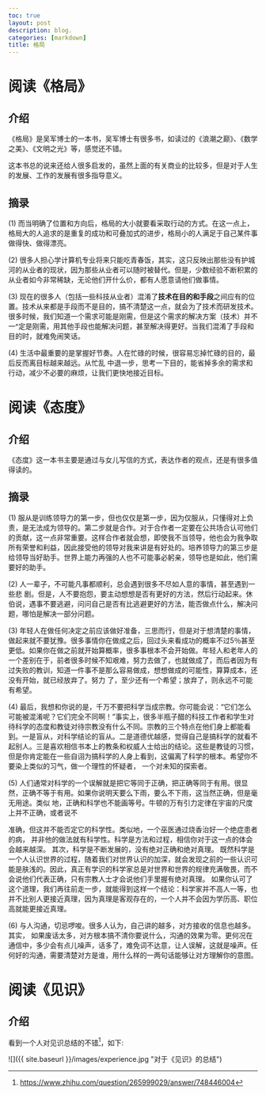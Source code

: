 ```yaml
---
toc: true
layout: post
description: blog.
categories: [markdown]
title: 格局
---
```



# 阅读《格局》

## 介绍

《格局》是吴军博士的一本书，吴军博士有很多书，如读过的《浪潮之巅》、《数学之美》、《文明之光》等，感觉还不错。

这本书总的说来还给人很多启发的，虽然上面的有关商业的比较多，但是对于人生的发展、工作的发展有很多指导意义。

## 摘录

(1) 而当明确了位置和方向后，格局的大小就要看采取行动的方式。在这一点上，格局大的人追求的是重复的成功和可叠加式的进步，格局小的人满足于自己某件事做得快、做得漂亮。

(2) 很多人担心学计算机专业将来只能吃青春饭，其实，这只反映出那些没有护城河的从业者的现状，因为那些从业者可以随时被替代。但是，少数经验不断积累的从业者如今非常稀缺，无论他们开什么价，都有人愿意请他们做事情。

(3) 现在的很多人（包括一些科技从业者）混淆了**技术在目的和手段**之间应有的位置。技术从来都是手段而不是目的，搞不清楚这一点，就会为了技术而研发技术。很多时候，我们知道一个需求可能是刚需，但是这个需求的解决方案（技术）并不一^定是刚需，用其他手段也能解决问题，甚至解决得更好。当我们混淆了手段和目的时，就难免闹笑话。

(4) 生活中最重要的是掌握好节奏。人在忙碌的时候，很容易忘掉忙碌的目的，最后反而离目标越来越远。从忙乱
中退一步，思考一下目的，能省掉多余的需求和行动，减少不必要的麻烦，让我们更快地接近目标。

# 阅读《态度》
## 介绍
《态度》这一本书主要是通过与女儿写信的方式，表达作者的观点，还是有很多值得读的。

## 摘录

(1) 服从是训练领导力的第一步，但也仅仅是第一步，因为仅服从，只懂得对上负责，是无法成为领导的。第二步就是合作。对于合作者一定要在公共场合认可他们的贡献，这一点非常重要。这样合作者就会想，即使我不当领导，他也会为我争取所有荣誉和利益，因此接受他的领导对我来讲是有好处的。培养领导力的第三步是给领导当好助手。世界上能力再强的人也不可能事必躬亲，领导也是如此，他们需要好的助手。

(2) 人一辈子，不可能凡事都顺利，总会遇到很多不尽如人意的事情，甚至遇到一些悲 剧。但是，人不要抱怨，要主动想想是否有更好的方法，然后行动起来。休伯说，遇事不要逃避，问问自己是否有比逃避更好的方法，能否做点什么，解决问题，哪怕是解决一部分问题。

(3) 年轻人在做任何决定之前应该做好准备，三思而行，但是对于想清楚的事情，做起来就不要犹豫。很多事情你在做成之后，回过头来看成功的概率不过5％甚至更低。如果你在做之前就开始算概率，很多事根本不会开始做。年轻人和老年人的一个差别在于，前者很多时候不知艰难，努力去做了，也就做成了，而后者因为有过失败的教训，知道一件事不是那么容易做成，想想做成的可能性，算算成本，还没有开始，就已经放弃了。努力 了，至少还有一个希望；放弃了，则永远不可能有希望。

(4) 最后，我想和你说的是，千万不要把科学当成宗教。你可能会说：“它们怎么可能被混淆呢？它们完全不同啊！”事实上，很多半瓶子醋的科技工作者和学生对待科学的态度和教徒对待宗教没有什么不同。宗教的三个特点在他们身上都能看到。一是盲从，对科学结论的盲从。二是道德优越感，觉得自己是搞科学的就看不起别人。三是喜欢相信书本上的教条和权威人士给出的结论。这些是教徒的习惯，但是你肯定能在一些自诩为搞科学的人身上看到，这偏离了科学的根本。希望你不要染上类似的习气，做一个理性的怀疑者， 一个对未知的探索者。

(5) 人们通常对科学的一个误解就是把它等同于正确，把正确等同于有用。很显然，正确不等于有用。如果你说明天要么下雨，要么不下雨，这当然正确，但是毫无用途。类似 地，正确和科学也不能画等号。牛顿的万有引力定律在宇宙的尺度上并不正确，或者说不

准确，但这并不能否定它的科学性。类似地，一个巫医通过烧香治好一个绝症患者的病， 并非他的做法就有科学性。科学是方法和过程，相信你对于这一点的体会会越来越深。
其次，科学是不断发展的，没有绝对正确和绝对真理。
既然科学是一个人认识世界的过程，随着我们对世界认识的加深，就会发现之前的一些认识可能是肤浅的。因此，真正有学识的科学家总是对世界和世界的规律充满敬畏，而不会说他们代表正确，只有宗教人士才会说他们手里握有绝对真理。
如果你认可了这个道理，我们再往前走一步，就能得到这样一个结论：科学家并不高人一等，也并不比别人更接近真理，因为真理是客观存在的，一个人并不会因为学历高、职位高就能更接近真理。

(6) 与人沟通，切忌啰唆。很多人认为，自己讲的越多，对方接收的信息也越多。其实， 如果废话太多，对方根本搞不清你要说什么，沟通的效果为零。更何况在通信中，多少会有点儿噪声，话多了，难免词不达意，让人误解，这就是噪声。任何好的沟通，需要清楚对方是谁，用什么样的一两句话能够让对方理解你的意图。

# 阅读《见识》
## 介绍

看到一个人对见识总结的不错[^1]，如下:

![]({{ site.baseurl }}/images/experience.jpg "对于《见识》的总结")



[^1]: https://www.zhihu.com/question/265999029/answer/748446004
